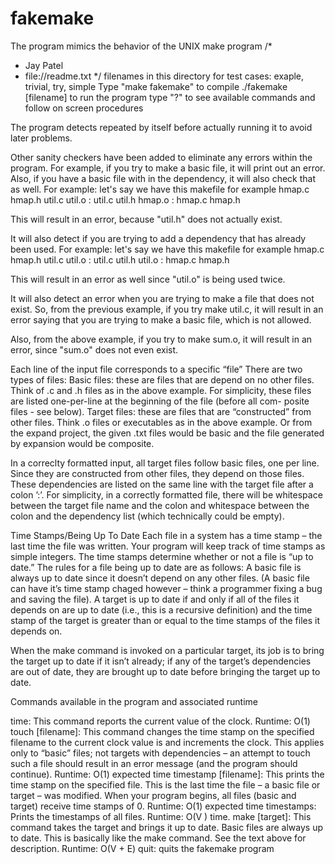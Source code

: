 # fakemake
The program mimics the behavior of the UNIX make program
/*
 * Jay Patel
 * file://readme.txt
 */
filenames in this directory for test cases: exaple, trivial, try, simple
Type "make fakemake" to compile
./fakemake [filename] to run the program
type "?" to see available commands and follow on screen procedures

The program detects repeated by itself before actually running it to avoid later problems.

Other sanity checkers have been added to eliminate any errors within the program. For example, if you try to make a basic file, it will print out an error. Also, if you have a basic file with in the dependency, it will also check that as well.
For example: let's say we have this makefile for example
	hmap.c
	hmap.h
	util.c
	util.o : util.c util.h
	hmap.o : hmap.c hmap.h

This will result in an error, because "util.h" does not actually exist.

It will also detect if you are trying to add a dependency that has already been used.
For example: let's say we have this makefile for example
	hmap.c
	hmap.h
	util.c
	util.o : util.c util.h
	util.o : hmap.c hmap.h

This will result in an error as well since "util.o" is being used twice.

It will also detect an error when you are trying to make a file that does not exist. So, from the previous example, if you try make util.c, it will result in an error saying that you are trying to make a basic file, which is not allowed.

Also, from the above example, if you try to make sum.o, it will result in an error, since "sum.o" does not even exist.

Each line of the input file corresponds to a specific “file” There are two types of files:
Basic files: these are files that are depend on no other files. Think of .c and .h files as in the
above example.
For simplicity, these files are listed one-per-line at the beginning of the file (before all com- posite files - see below).
Target files: these are files that are “constructed” from other files.
Think .o files or executables as in the above example. Or from the expand project, the given
.txt files would be basic and the file generated by expansion would be composite.

In a correclty formatted input, all target files follow basic files, one per line. Since they are constructed from other files, they depend on those files.
These dependencies are listed on the same line with the target file after a colon ’:’. For simplicity, in a correctly formatted file, there will be whitespace between the target file name and the colon and whitespace between the colon and the dependency list (which technically could be empty).

Time Stamps/Being Up To Date
Each file in a system has a time stamp – the last time the file was written. Your program will keep track of time stamps as simple integers.
The time stamps determine whether or not a file is “up to date.” The rules for a file being up to date are as follows:
A basic file is always up to date since it doesn’t depend on any other files. (A basic file can have it’s time stamp chaged however – think a programmer fixing a bug and saving the file).
A target is up to date if and only if all of the files it depends on are up to date (i.e., this is a recursive definition) and the time stamp of the target is greater than or equal to the time stamps of the files it depends on.


When the make command is invoked on a particular target, its job is to bring the target up to date if it isn’t already; if any of the target’s dependencies are out of date, they are brought up to date before bringing the target up to date.

Commands available in the program and associated runtime

time: This command reports the current value of the clock. Runtime: O(1)
touch [filename]: This command changes the time stamp on the specified filename to the current clock value is and increments the clock. This applies only to “basic” files; not targets with dependencies – an attempt to touch such a file should result in an error message (and the program should continue). Runtime: O(1) expected time
timestamp [filename]: This prints the time stamp on the specified file. This is the last time the file – a basic file or target – was modified. When your program begins, all files (basic and target) receive time stamps of 0. Runtime: O(1) expected time
timestamps: Prints the timestamps of all files. Runtime: O(V ) time.
make [target]: This command takes the target and brings it up to date. Basic files are always up to date. This is basically like the make command. See the text above for description. Runtime: O(V + E)
quit: quits the fakemake program

